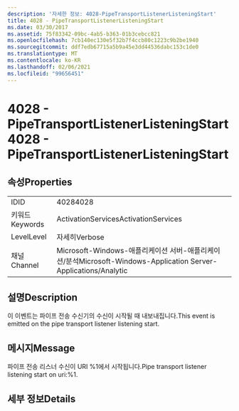 ```yaml
---
description: '자세한 정보: 4028-PipeTransportListenerListeningStart'
title: 4028 - PipeTransportListenerListeningStart
ms.date: 03/30/2017
ms.assetid: 75f83342-09bc-4ab5-b363-01b3cebcc821
ms.openlocfilehash: 7cb140ec130e5f32b7f4ccb80c1223c9b2be1940
ms.sourcegitcommit: ddf7edb67715a5b9a45e3dd44536dabc153c1de0
ms.translationtype: MT
ms.contentlocale: ko-KR
ms.lasthandoff: 02/06/2021
ms.locfileid: "99656451"
---
```

# <a name="4028---pipetransportlistenerlisteningstart"></a><span data-ttu-id="e3874-103">4028 - PipeTransportListenerListeningStart</span><span class="sxs-lookup"><span data-stu-id="e3874-103">4028 - PipeTransportListenerListeningStart</span></span>

## <a name="properties"></a><span data-ttu-id="e3874-104">속성</span><span class="sxs-lookup"><span data-stu-id="e3874-104">Properties</span></span>  
  
|||  
|-|-|  
|<span data-ttu-id="e3874-105">ID</span><span class="sxs-lookup"><span data-stu-id="e3874-105">ID</span></span>|<span data-ttu-id="e3874-106">4028</span><span class="sxs-lookup"><span data-stu-id="e3874-106">4028</span></span>|  
|<span data-ttu-id="e3874-107">키워드</span><span class="sxs-lookup"><span data-stu-id="e3874-107">Keywords</span></span>|<span data-ttu-id="e3874-108">ActivationServices</span><span class="sxs-lookup"><span data-stu-id="e3874-108">ActivationServices</span></span>|  
|<span data-ttu-id="e3874-109">Level</span><span class="sxs-lookup"><span data-stu-id="e3874-109">Level</span></span>|<span data-ttu-id="e3874-110">자세히</span><span class="sxs-lookup"><span data-stu-id="e3874-110">Verbose</span></span>|  
|<span data-ttu-id="e3874-111">채널</span><span class="sxs-lookup"><span data-stu-id="e3874-111">Channel</span></span>|<span data-ttu-id="e3874-112">Microsoft-Windows-애플리케이션 서버-애플리케이션/분석</span><span class="sxs-lookup"><span data-stu-id="e3874-112">Microsoft-Windows-Application Server-Applications/Analytic</span></span>|  
  
## <a name="description"></a><span data-ttu-id="e3874-113">설명</span><span class="sxs-lookup"><span data-stu-id="e3874-113">Description</span></span>  

 <span data-ttu-id="e3874-114">이 이벤트는 파이프 전송 수신기의 수신이 시작될 때 내보내집니다.</span><span class="sxs-lookup"><span data-stu-id="e3874-114">This event is emitted on the pipe transport listener listening start.</span></span>  
  
## <a name="message"></a><span data-ttu-id="e3874-115">메시지</span><span class="sxs-lookup"><span data-stu-id="e3874-115">Message</span></span>  

 <span data-ttu-id="e3874-116">파이프 전송 리스너 수신이 URI %1에서 시작됩니다.</span><span class="sxs-lookup"><span data-stu-id="e3874-116">Pipe transport listener listening start on uri:%1.</span></span>  
  
## <a name="details"></a><span data-ttu-id="e3874-117">세부 정보</span><span class="sxs-lookup"><span data-stu-id="e3874-117">Details</span></span>
